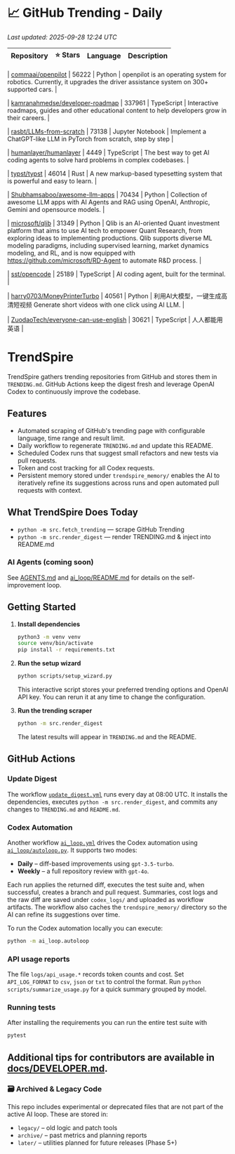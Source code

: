 <!-- TRENDING_START -->
# 📈 GitHub Trending - Daily

_Last updated: 2025-09-28 12:24 UTC_

| Repository | ⭐ Stars | Language | Description |
|------------|--------:|----------|-------------|

| [commaai/openpilot](https://github.com/commaai/openpilot) | 56222 | Python | openpilot is an operating system for robotics. Currently, it upgrades the driver assistance system on 300+ supported cars. |

| [kamranahmedse/developer-roadmap](https://github.com/kamranahmedse/developer-roadmap) | 337961 | TypeScript | Interactive roadmaps, guides and other educational content to help developers grow in their careers. |

| [rasbt/LLMs-from-scratch](https://github.com/rasbt/LLMs-from-scratch) | 73138 | Jupyter Notebook | Implement a ChatGPT-like LLM in PyTorch from scratch, step by step |

| [humanlayer/humanlayer](https://github.com/humanlayer/humanlayer) | 4449 | TypeScript | The best way to get AI coding agents to solve hard problems in complex codebases. |

| [typst/typst](https://github.com/typst/typst) | 46014 | Rust | A new markup-based typesetting system that is powerful and easy to learn. |

| [Shubhamsaboo/awesome-llm-apps](https://github.com/Shubhamsaboo/awesome-llm-apps) | 70434 | Python | Collection of awesome LLM apps with AI Agents and RAG using OpenAI, Anthropic, Gemini and opensource models. |

| [microsoft/qlib](https://github.com/microsoft/qlib) | 31349 | Python | Qlib is an AI-oriented Quant investment platform that aims to use AI tech to empower Quant Research, from exploring ideas to implementing productions. Qlib supports diverse ML modeling paradigms, including supervised learning, market dynamics modeling, and RL, and is now equipped with https://github.com/microsoft/RD-Agent to automate R&D process. |

| [sst/opencode](https://github.com/sst/opencode) | 25189 | TypeScript | AI coding agent, built for the terminal. |

| [harry0703/MoneyPrinterTurbo](https://github.com/harry0703/MoneyPrinterTurbo) | 40561 | Python | 利用AI大模型，一键生成高清短视频 Generate short videos with one click using AI LLM. |

| [ZuodaoTech/everyone-can-use-english](https://github.com/ZuodaoTech/everyone-can-use-english) | 30621 | TypeScript | 人人都能用英语 |
<!-- TRENDING_END -->

# TrendSpire

TrendSpire gathers trending repositories from GitHub and stores them in `TRENDING.md`. GitHub Actions keep the digest fresh and leverage OpenAI Codex to continuously improve the codebase.

## Features

- Automated scraping of GitHub's trending page with configurable language, time range and result limit.
- Daily workflow to regenerate `TRENDING.md` and update this README.
- Scheduled Codex runs that suggest small refactors and new tests via pull requests.
- Token and cost tracking for all Codex requests.
- Persistent memory stored under `trendspire_memory/` enables the AI to
  iteratively refine its suggestions across runs and open automated pull
  requests with context.

## What TrendSpire Does Today

- `python -m src.fetch_trending` — scrape GitHub Trending
- `python -m src.render_digest` — render TRENDING.md & inject into README.md

### AI Agents (coming soon)
See [AGENTS.md](./AGENTS.md) and [ai_loop/README.md](./ai_loop/README.md) for details on the self-improvement loop.

## Getting Started

1. **Install dependencies**
   ```bash
   python3 -m venv venv
   source venv/bin/activate
   pip install -r requirements.txt
   ```

2. **Run the setup wizard**
   ```bash
   python scripts/setup_wizard.py
   ```
   This interactive script stores your preferred trending options and OpenAI API key.
   You can rerun it at any time to change the configuration.

3. **Run the trending scraper**
   ```bash
   python -m src.render_digest
   ```
   The latest results will appear in `TRENDING.md` and the README.


## GitHub Actions

### Update Digest

The workflow [`update_digest.yml`](.github/workflows/update_digest.yml) runs every day at 08:00 UTC. It installs the dependencies, executes `python -m src.render_digest`, and commits any changes to `TRENDING.md` and `README.md`.

### Codex Automation

Another workflow [`ai_loop.yml`](.github/workflows/ai_loop.yml) drives the Codex automation using [`ai_loop/autoloop.py`](ai_loop/autoloop.py). It supports two modes:

- **Daily** – diff-based improvements using `gpt-3.5-turbo`.
- **Weekly** – a full repository review with `gpt-4o`.

Each run applies the returned diff, executes the test suite and, when successful, creates a branch and pull request. Summaries, cost logs and the raw diff are saved under `codex_logs/` and uploaded as workflow artifacts. The workflow also caches the `trendspire_memory/` directory so the AI can refine its suggestions over time.

To run the Codex automation locally you can execute:

```bash
python -m ai_loop.autoloop
```

### API usage reports

The file `logs/api_usage.*` records token counts and cost. Set `API_LOG_FORMAT`
to `csv`, `json` or `txt` to control the format. Run `python
scripts/summarize_usage.py` for a quick summary grouped by model.

### Running tests

After installing the requirements you can run the entire test suite with

```bash
pytest
```

Additional tips for contributors are available in
[docs/DEVELOPER.md](docs/DEVELOPER.md).
---

### 🗃 Archived & Legacy Code

This repo includes experimental or deprecated files that are not part of the active AI loop. These are stored in:

- `legacy/` – old logic and patch tools
- `archive/` – past metrics and planning reports
- `later/` – utilities planned for future releases (Phase 5+)
